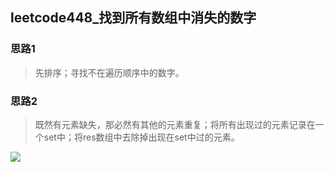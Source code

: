 ## leetcode448_找到所有数组中消失的数字

### 思路1

> 先排序；寻找不在遍历顺序中的数字。



### 思路2
> 既然有元素缺失，那必然有其他的元素重复；将所有出现过的元素记录在一个set中；将res数组中去除掉出现在set中过的元素。

![](https://i.loli.net/2021/05/12/A4bCfKLxXuizWnT.png)
